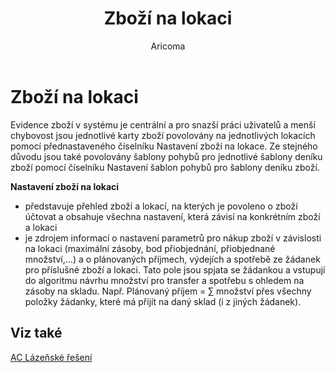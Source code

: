 ﻿---
    title: "Zboží na lokaci"
    author: Aricoma
    ms.date: 04/30/2018
    ms.topic: article
    ms.prod: dynamics-nav-2017
    ms.contentlocale: cs-cz
    ms.lasthandoff: 04/30/2018
---

# Zboží na lokaci
Evidence zboží v systému je centrální a pro snazší práci uživatelů a menší chybovost jsou jednotlivé karty zboží povolovány na jednotlivých lokacích pomocí přednastaveného číselníku Nastavení zboží na lokace. Ze stejného důvodu jsou také povolovány šablony pohybů pro jednotlivé šablony deníku zboží pomocí číselníku Nastavení šablon pohybů pro šablony deníku zboží.  

**Nastavení zboží na lokaci**
-	představuje přehled zboží a lokací, na kterých je povoleno o zboží účtovat a obsahuje všechna nastavení, která závisí na konkrétním zboží a lokaci
-	je zdrojem informací o nastavení parametrů pro nákup zboží v závislosti na lokaci (maximální zásoby, bod přiobjednání, přiobjednané množství,…) a o plánovaných příjmech, výdejích a spotřebě ze žádanek pro příslušné zboží a lokaci. Tato pole jsou spjata se žádankou a vstupují do algoritmu návrhu množství pro transfer a spotřebu s ohledem na zásoby na skladu. Např. Plánovaný příjem = ∑ množství přes všechny položky žádanky, které má přijít na daný sklad (i z jiných žádanek). 

## <a name="see-also"></a>Viz také
[AC Lázeňské řešení](spa-solution.md)